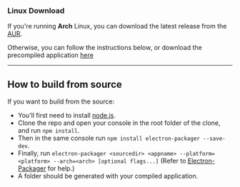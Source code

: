 ### Linux Download

If you're running **Arch** Linux, you can download the latest release from the [AUR](https://aur.archlinux.org/packages/astrosound-redux-git).

Otherwise, you can follow the instructions below, or download the precompiled application [here](https://github.com/XNBlank/astrosound-redux/releases/tag/0.0.5-3)

---

## How to build from source

If you want to build from the source:
- You'll first need to install [node.js](https://nodejs.org/en/).
- Clone the repo and open your console in the root folder of the clone, and run `npm install`.
- Then in the same console run `npm install electron-packager --save-dev`.
- Finally, run `electron-packager <sourcedir> <appname> --platform=<platform> --arch=<arch> [optional flags...]` (Refer to [Electron-Packager](https://github.com/electron-userland/electron-packager) for help.)
- A folder should be generated with your compiled application.
